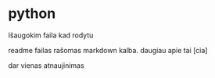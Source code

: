 # python

Išaugokim faila kad rodytu

readme failas rašomas markdown kalba. daugiau apie tai [cia]

dar vienas atnaujinimas